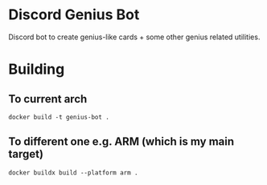 # Discord Genius Bot
Discord bot to create genius-like cards + some other genius related utilities.

# Building

## To current arch
`docker build -t genius-bot .`

## To different one e.g. ARM (which is my main target)
`docker buildx build --platform arm .`
